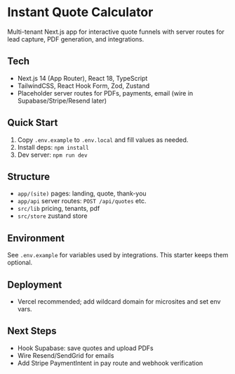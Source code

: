 # Instant Quote Calculator

Multi-tenant Next.js app for interactive quote funnels with server routes for lead capture, PDF generation, and integrations.

## Tech
- Next.js 14 (App Router), React 18, TypeScript
- TailwindCSS, React Hook Form, Zod, Zustand
- Placeholder server routes for PDFs, payments, email (wire in Supabase/Stripe/Resend later)

## Quick Start
1. Copy `.env.example` to `.env.local` and fill values as needed.
2. Install deps: `npm install`
3. Dev server: `npm run dev`

## Structure
- `app/(site)` pages: landing, quote, thank-you
- `app/api` server routes: `POST /api/quotes` etc.
- `src/lib` pricing, tenants, pdf
- `src/store` zustand store

## Environment
See `.env.example` for variables used by integrations. This starter keeps them optional.

## Deployment
- Vercel recommended; add wildcard domain for microsites and set env vars.

## Next Steps
- Hook Supabase: save quotes and upload PDFs
- Wire Resend/SendGrid for emails
- Add Stripe PaymentIntent in pay route and webhook verification
